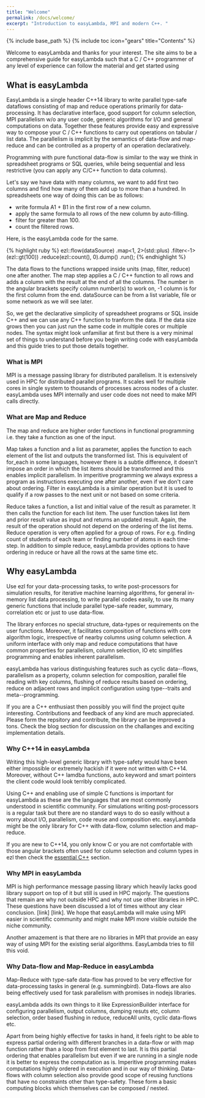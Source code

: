 ```yaml
---
title: "Welcome"
permalink: /docs/welcome/
excerpt: "Introduction to easyLambda, MPI and modern C++. "
---
```

{% include base_path %}
{% include toc icon="gears" title="Contents" %}

Welcome to easyLambda and thanks for your interest. The site aims to be a
comprehensive guide for easyLambda such that a C / C++ programmer of any
level of experience can follow the material and get started using 

## What is easyLambda

EasyLambda is a single header C++14 library to write parallel type-safe
dataflows consisting of map and reduce operations primarily for
data-processing. It has declarative interface, good support for
column selection, MPI parallelism w/o any user code, generic algorithms for I/O
and general computations on data. Together these features provide easy and
expressive way to compose your C / C++ functions to carry out operations on
tabular / list data. The parallelism is implicit by the semantics of data-flow
and map-reduce and can be controlled as a property of an operation
declaratively.

Programming with pure functional data-flow is similar to the way we think in
spreadsheet programs or SQL queries, while being sequential and less
restrictive (you can apply any C/C++ function to data columns). 

Let's say we have data with many columns, we want to add first two columns and
find how many of them add up to more than a hundred. In spreadsheets one way of
doing this can be as follows:

- write formula A1 + B1 in the first row of a new column. 
- apply the same formula to all rows of the new column by auto-filling.
- filter for greater than 100.
- count the filtered rows.

Here, is the easyLambda code for the same.

{% highlight ruby %}
ezl::flow(dataSource)
  .map<1, 2>(std::plus)
  .filter<-1>(ezl::gt(100))
  .reduce(ezl::count(), 0).dump()
  .run();
{% endhighlight %}

The data flows to the functions wrapped inside units (map, filter, reduce) one
after another. The map step applies a C / C++ function to all rows and adds a
column with the result at the end of all the columns. The number in the
angular brackets specify column number(s) to work on, -1 column is for the
first column from the end. dataSource can be from a list variable, file or some
network as we will see later.

So, we get the declarative simplicity of spreadsheet programs or SQL inside C++
and we can use any C++ function to tranform the data. If the data size grows
then you can just run the same code in multiple cores or multiple nodes. The
syntax might look unfamiliar at first but there is a very minimal set of 
things to understand before you begin writing code with easyLambda and this
guide tries to put those details together.

### What is MPI

MPI is a message passing library for distributed parallelism. It is extensively
used in HPC for distributed parallel programs. It scales well for multiple
cores in single system to thousands of processes across nodes of a cluster.
easyLambda uses MPI internally and user code does not need to make MPI calls
directly. 

### What are Map and Reduce

The map and reduce are higher order functions in functional programming i.e.
they take a function as one of the input. 

Map takes a function and a list as parameter, applies the function to each
element of the list and outputs the transformed list. This is equivalent of
for_each in some languages, however there is a subtle difference, it doesn't
impose an order in which the list items should be transformed and this enables
implicit parallelism. In imperitive programming we always express a program as
instructions executing one after another, even if we don't care about ordering.
Filter in easyLambda is a similar operation but it is used to qualify if a
row passes to the next unit or not based on some criteria.

Reduce takes a function, a list and initial value of the result as parameter.
It then calls the function for each list item. The user function takes list
item and prior result value as input and returns an updated result. Again, the
result of the operation should not depend on the ordering of the list items.
Reduce operation is very often applied for a group of rows. For e.g. finding
count of students of each team or finding number of atoms in each time-step.
In addition to simple reduce, easyLambda provides options to have ordering in
reduce or have all the rows at the same time etc.

## Why easyLambda

Use ezl for your data-processing tasks, to write post-processors for simulation
results, for iterative machine learning algorithms, for general in-memory list
data processing, to write parallel codes easily, to use its many generic functions
that include parallel type-safe reader, summary, correlation etc or just to use
data-flow.

The library enforces no special structure, data-types or requirements on the
user functions. Moreover, it facilitates composition of functions with core
algorithm logic, irrespective of nearby columns using column selection. A
uniform interface with only map and reduce computations that have common
properties for parallelism, column selection, IO etc simplifies programming
and enables inherent parallelism.

easyLambda has various distinguishing features such as cyclic data--flows,
parallelism as a property, column selection for composition, parallel file
reading with key columns, flushing of reduce results based on ordering, reduce
on adjacent rows and implicit configuration using type--traits and
meta--programming.

If you are a C++ enthusiast then possibly you will find the project quite
interesting. Contributions and feedback of any kind are much appreciated.
Please form the repsitory and contribute, the library can be improved a tons.
Check the blog section for discussion on the challanges and exciting
implementation details.

### Why C++14 in easyLambda

Writing this high-level generic library with type-safety would have been either
impossible or extremely hackish if it were not written with C++14. Moreover,
without C++ lamdba functions, auto keyword and smart pointers the client code
would look terribly complicated. 

Using C++ and enabling use of simple C functions is important for easyLambda as
these are the languages that are most commonly understood in scientific
community. For simulations writing post-processors is a regular task but there
are no standard ways to do so easily without a worry about I/O, parallelism,
code reuse and composition etc. easyLambda might be the only library for C++
with data-flow, column selection and map-reduce.

If you are new to C++14, you only know C or you are not comfortable with those
angular brackets often used for column selection and column types in ezl then
check the [essential C++]() section.

### Why MPI in easyLambda

MPI is high performance message passing library which heavily lacks good
library support on top of it but still is used in HPC majorly. The questions
that remain are why not outside HPC and why not use other libraries in HPC.
These questions have been discussed a lot of times without any clear conclusion.
[link] [link]. We hope that easyLambda will make using MPI easier in scientific
community and might make MPI more visible outside the niche community.

Another amazement is that there are no libraries in MPI that provide an easy
way of using MPI for the existing serial algorithms. EasyLambda tries to fill this void.

### Why Data-flow and Map-Reduce in easyLambda

Map-Reduce with type-safe data-flow has proved to be very effective for
data-processing tasks in general (e.g. summingbird). Data-flows are also
being effectively used for task parallelism with promises in nodejs libraries.

easyLambda adds its own things to it like ExpressionBuilder interface for
configuring parallelism, output columns, dumping resuts etc, column selection,
order based flushing in reduce, reduceAll units, cyclic data-flows etc.

Apart from being highly effective for tasks in hand, it feels right to be able
to express partial ordering with different branches in a data-flow or with map
function rather than a loop from first element to last. It is this partial
ordering that enables parallelism but even if we are running in a single node
it is better to express the computation as is. Imperitive programming makes 
computations highly ordered in execution and in our way of thinking. Data-flows
with column selection also provide good scope of reusing functions that have no
constraints other than type-safety.  These form a basic computing blocks which
themselves can be composed / nested.
